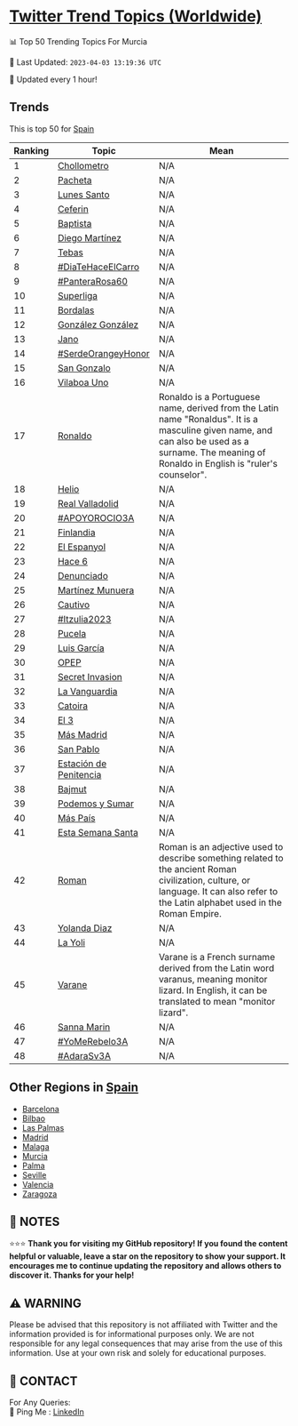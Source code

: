 [Twitter Trend Topics (Worldwide)](https://github.com/ErcinDedeoglu/Twitter-Trend-Topics)
==========


📊 Top 50 Trending Topics For Murcia

📆 Last Updated: `2023-04-03 13:19:36 UTC`

🔧 Updated every 1 hour!


## Trends

This is top 50 for [Spain](</Spain>)

| Ranking | Topic | Mean |
| ------- | ------------ | ------------ |
| 1 | [Chollometro](http://twitter.com/search?q=Chollometro) | N/A |
| 2 | [Pacheta](http://twitter.com/search?q=Pacheta) | N/A |
| 3 | [Lunes Santo](http://twitter.com/search?q=Lunes+Santo) | N/A |
| 4 | [Ceferin](http://twitter.com/search?q=Ceferin) | N/A |
| 5 | [Baptista](http://twitter.com/search?q=Baptista) | N/A |
| 6 | [Diego Martínez](http://twitter.com/search?q=Diego+Mart%c3%adnez) | N/A |
| 7 | [Tebas](http://twitter.com/search?q=Tebas) | N/A |
| 8 | [#DiaTeHaceElCarro](http://twitter.com/search?q=%23DiaTeHaceElCarro) | N/A |
| 9 | [#PanteraRosa60](http://twitter.com/search?q=%23PanteraRosa60) | N/A |
| 10 | [Superliga](http://twitter.com/search?q=Superliga) | N/A |
| 11 | [Bordalas](http://twitter.com/search?q=Bordalas) | N/A |
| 12 | [González González](http://twitter.com/search?q=Gonz%c3%a1lez+Gonz%c3%a1lez) | N/A |
| 13 | [Jano](http://twitter.com/search?q=Jano) | N/A |
| 14 | [#SerdeOrangeyHonor](http://twitter.com/search?q=%23SerdeOrangeyHonor) | N/A |
| 15 | [San Gonzalo](http://twitter.com/search?q=San+Gonzalo) | N/A |
| 16 | [Vilaboa Uno](http://twitter.com/search?q=Vilaboa+Uno) | N/A |
| 17 | [Ronaldo](http://twitter.com/search?q=Ronaldo) | Ronaldo is a Portuguese name, derived from the Latin name "Ronaldus". It is a masculine given name, and can also be used as a surname. The meaning of Ronaldo in English is "ruler's counselor". |
| 18 | [Helio](http://twitter.com/search?q=Helio) | N/A |
| 19 | [Real Valladolid](http://twitter.com/search?q=Real+Valladolid) | N/A |
| 20 | [#APOYOROCIO3A](http://twitter.com/search?q=%23APOYOROCIO3A) | N/A |
| 21 | [Finlandia](http://twitter.com/search?q=Finlandia) | N/A |
| 22 | [El Espanyol](http://twitter.com/search?q=El+Espanyol) | N/A |
| 23 | [Hace 6](http://twitter.com/search?q=Hace+6) | N/A |
| 24 | [Denunciado](http://twitter.com/search?q=Denunciado) | N/A |
| 25 | [Martínez Munuera](http://twitter.com/search?q=Mart%c3%adnez+Munuera) | N/A |
| 26 | [Cautivo](http://twitter.com/search?q=Cautivo) | N/A |
| 27 | [#Itzulia2023](http://twitter.com/search?q=%23Itzulia2023) | N/A |
| 28 | [Pucela](http://twitter.com/search?q=Pucela) | N/A |
| 29 | [Luis García](http://twitter.com/search?q=Luis+Garc%c3%ada) | N/A |
| 30 | [OPEP](http://twitter.com/search?q=OPEP) | N/A |
| 31 | [Secret Invasion](http://twitter.com/search?q=Secret+Invasion) | N/A |
| 32 | [La Vanguardia](http://twitter.com/search?q=La+Vanguardia) | N/A |
| 33 | [Catoira](http://twitter.com/search?q=Catoira) | N/A |
| 34 | [El 3](http://twitter.com/search?q=El+3) | N/A |
| 35 | [Más Madrid](http://twitter.com/search?q=M%c3%a1s+Madrid) | N/A |
| 36 | [San Pablo](http://twitter.com/search?q=San+Pablo) | N/A |
| 37 | [Estación de Penitencia](http://twitter.com/search?q=Estaci%c3%b3n+de+Penitencia) | N/A |
| 38 | [Bajmut](http://twitter.com/search?q=Bajmut) | N/A |
| 39 | [Podemos y Sumar](http://twitter.com/search?q=Podemos+y+Sumar) | N/A |
| 40 | [Más País](http://twitter.com/search?q=M%c3%a1s+Pa%c3%ads) | N/A |
| 41 | [Esta Semana Santa](http://twitter.com/search?q=Esta+Semana+Santa) | N/A |
| 42 | [Roman](http://twitter.com/search?q=Roman) | Roman is an adjective used to describe something related to the ancient Roman civilization, culture, or language. It can also refer to the Latin alphabet used in the Roman Empire. |
| 43 | [Yolanda Diaz](http://twitter.com/search?q=Yolanda+Diaz) | N/A |
| 44 | [La Yoli](http://twitter.com/search?q=La+Yoli) | N/A |
| 45 | [Varane](http://twitter.com/search?q=Varane) | Varane is a French surname derived from the Latin word varanus, meaning monitor lizard. In English, it can be translated to mean "monitor lizard". |
| 46 | [Sanna Marin](http://twitter.com/search?q=Sanna+Marin) | N/A |
| 47 | [#YoMeRebelo3A](http://twitter.com/search?q=%23YoMeRebelo3A) | N/A |
| 48 | [#AdaraSv3A](http://twitter.com/search?q=%23AdaraSv3A) | N/A |



## Other Regions in [Spain](</Spain>)

* [Barcelona](</Spain/Barcelona.md>)
* [Bilbao](</Spain/Bilbao.md>)
* [Las Palmas](</Spain/Las Palmas.md>)
* [Madrid](</Spain/Madrid.md>)
* [Malaga](</Spain/Malaga.md>)
* [Murcia](</Spain/Murcia.md>)
* [Palma](</Spain/Palma.md>)
* [Seville](</Spain/Seville.md>)
* [Valencia](</Spain/Valencia.md>)
* [Zaragoza](</Spain/Zaragoza.md>)



## 📝 NOTES

⭐⭐⭐ **Thank you for visiting my GitHub repository! If you found the content helpful or valuable, leave a star on the repository to show your support. It encourages me to continue updating the repository and allows others to discover it. Thanks for your help!**


## ⚠️ WARNING

Please be advised that this repository is not affiliated with Twitter and the information provided is for informational purposes only. We are not responsible for any legal consequences that may arise from the use of this information. Use at your own risk and solely for educational purposes.


## 📨 CONTACT

 For Any Queries:  
            🏓 Ping Me : [LinkedIn](https://www.linkedin.com/in/ercindedeoglu/)
